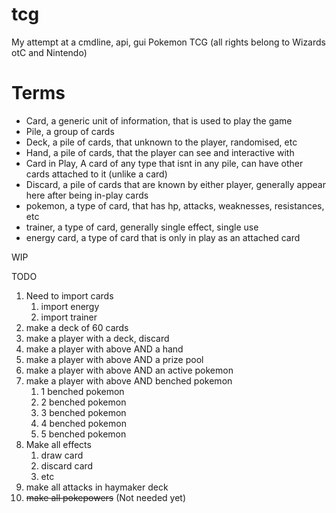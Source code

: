 # tcg
My attempt at a cmdline, api, gui Pokemon TCG (all rights belong to Wizards otC and Nintendo)

# Terms
- Card, a generic unit of information, that is used to play the game
- Pile, a group of cards
- Deck, a pile of cards, that unknown to the player, randomised, etc
- Hand, a pile of cards, that the player can see and interactive with
- Card in Play, A card of any type that isnt in any pile, can have other cards attached to it (unlike a card)
- Discard, a pile of cards that are known by either player, generally appear here after being in-play cards
- pokemon,  a type of card, that has hp, attacks, weaknesses, resistances, etc
- trainer, a type of card, generally single effect, single use
- energy card, a type of card that is only in play as an attached card

WIP

TODO
1. Need to import cards
   1. import energy 
   2. import trainer
3. make a deck of 60 cards
4. make a player with a deck, discard
5. make a player with above AND a hand
6. make a player with above AND a prize pool
7. make a player with above AND an active pokemon
8. make a player with above AND benched pokemon
   1. 1 benched pokemon
   2. 2 benched pokemon
   3. 3 benched pokemon
   4. 4 benched pokemon
   5. 5 benched pokemon
9. Make all effects
   1. draw card
   2. discard card
   3. etc
10. make all attacks in haymaker deck
11. ~~make all pokepowers~~ (Not needed yet)
